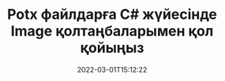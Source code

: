 ---
############################# Static ############################
layout: "auto-gen-signature"
date: 2022-03-01T15:12:22
draft: false
operation: Sign
signaturetype: Image
fileformat: Potx
productName: .NET
lang: kk
productCode: net
otherformats: pdf doc docx docm dot dotm dotx odt ott rtf xls xlsx xlsm xlsb csv ods ots xltx xltm ppt pptx pps ppsx odp otp potx potm pptm ppsm png jpg bmp gif tiff svg webp wmf
breadcrumb: Put Image signature on Potx for C#

############################# Head ############################
head_title: "Image қолтаңбаларын Potx файлына C# арқылы қосу"
head_description: "Кодтың бірнеше жолын пайдаланып, .NET үшін Potx файлына Image Қолтаңбасын қойыңыз. Ондаған файл пішіміне қол қою үшін GroupDocs Document Signature API пайдаланыңыз."

############################# Header ############################
title: "Potx файлдарға C# жүйесінде Image қолтаңбаларымен қол қойыңыз"
description: "Image .NET кодының бірнеше жолы бар қолтаңбаны қалай қосуға болады"
bg_image: "https://cms.admin.containerize.com/templates/aspose/App_Themes/V3/images/bg/header1.png"
bg_overlay: false
button:
    enable: true

############################# SubMenu ############################
submenu:
    enable: true

    left:
        img_alt: "GroupDocs.Signature for .NET"
        image: "https://cms.admin.containerize.com/templates/groupdocs/images/product-logos/90x90-noborder/groupdocs-signature-net.png"
        product: "GroupDocs.Signature"
        platform: ".NET"



############################# About ############################
about:
    enable: true
    title: "GroupDocs.Signature for .NET кескін қолтаңбалары API туралы"
    content: |
        [GroupDocs.Signature for .NET](https://products.groupdocs.com/signature/net/) — цифрлық құжаттарға электрондық қол қоюға арналған танымал API. Мәтіндер, суреттер, цифрлық сертификаттар, штрих-кодтар, QR-кодтар, мөрлер немесе метадеректер сияқты қолтаңбалар бар. Қолтаңбалар PDF файлдарына, MS Word құжаттарына, MS Excel жұмыс кітаптарына, MS PowerPoint презентацияларына, Adobe Photoshop файлдарына және әртүрлі кескін пішімдеріне қойылуы мүмкін. Тұтынушылар өз құжатына қол қоя алады және сол құжаттарға қойылған электрондық қолтаңбаларды жаңартуға, іздеуге, тексеруге, жоюға немесе алдын ала қарауға болады. Сонымен қатар, қолтаңбаларды теңшеуге арналған көптеген мүмкіндіктер қарастырылған.
    

############################# Steps ############################
steps:
    enable: true
    title_left: "C# жүйесінде Image арқылы Potx файлына қол қою қадамдары"
    content_left: |
        [GroupDocs.Signature for .NET](https://products.groupdocs.com/signature/net/) Potx құжаттарға Image қолтаңбаларымен жылдам және оңай қол қою мүмкіндігін береді.
        
        * Жол немесе жад ағыны ретінде қол қойылатын Potx файлын қамтамасыз ететін Signature класының данасын жасаңыз
        * SignOptions сыныбын жасаңыз және барлық қажетті деректерді орнатыңыз.
        * Potx шығыс файлын немесе жад ағынын беретін Signature.Sign() әдісін шақырыңыз

    title_right: " Жүйе талаптары"
    content_right: |
        GroupDocs.Signature for .NET барлық негізгі платформалар мен операциялық жүйелерде қолдау көрсетеді. Төмендегі кодты орындамас бұрын, жүйеде келесі алғышарттар орнатылғанына көз жеткізіңіз.

        * Операциялық жүйелер: Microsoft Windows, Linux, MacOS
        * Әзірлеу орталары: Microsoft Visual Studio, Xamarin, MonoDevelop
        * Frameworks: .NET Framework, .NET Standard, .NET Core, Mono
        * Ең соңғы GroupDocs.Signature for .NET нұсқасын [Nuget](https://www.nuget.org/packages/groupdocs.signature) алыңыз.
         
    code: |
        ```csharp    
                
        // Set up input Potx file
        string filePath = "input.potx";
        // Set up output file
        string outputFilePath = "output.potx";
        // Provide image file
        string imageFilePath = "image.png";

        // Instantiate Signature for input file
        using (GroupDocs.Signature.Signature signature = new GroupDocs.Signature.Signature(filePath))
        {
            //Provide sign options
            ImageSignOptions options = new ImageSignOptions(imageFilePath)
            {
                // set signature position
                Left = 50,
                Top = 200
            };

            // sign Potx document
            SignResult result = signature.Sign(outputFilePath, options);
        }

        ```

############################# Demos ############################
demos:
    enable: true
    title: "Potx құжаттарға Image тікелей көрсетілімі арқылы қол қою"
    content: |
       Дәл қазір [GroupDocs.Signature қолданбасы](https://products.groupdocs.app/signature/family) веб-сайтына кіру арқылы әртүрлі қолтаңбалармен Potx файлына қол қойыңыз. Тегін онлайн демонстрация сізді күтуде.          

############################# More Formats ############################
more_formats:
    enable: true
    title: "C# үшін басқа қолдау көрсетілетін Image қолтаңбалары"
    content: |
        "Potx қолтаңбасының басқа түрлерімен де қол қоюға болады. Төмендегі тізімді қараңыз."
    format: 
       
       
back_to_top:
    enable: true
---